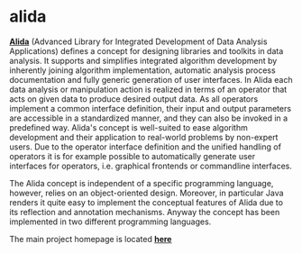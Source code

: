 # alida
[**Alida**](http://www.informatik.uni-halle.de/alida)
(Advanced Library for Integrated Development of Data Analysis Applications)
defines a concept for designing libraries and toolkits in data analysis. It supports and simplifies integrated algorithm development by inherently joining algorithm implementation, automatic analysis process documentation and fully generic generation of user interfaces. In Alida each data analysis or manipulation action is realized in terms of an operator that acts on given data to produce desired output data. As all operators implement a common interface definition, their input and output parameters are accessible in a standardized manner, and they can also be invoked in a predefined way. Alida's concept is well-suited to ease algorithm development and their application to real-world problems by non-expert users. Due to the operator interface definition and the unified handling of operators it is for example possible to automatically generate user interfaces for operators, i.e. graphical frontends or commandline interfaces.

The Alida concept is independent of a specific programming language, however, relies on an object-oriented design. Moreover, in particular Java renders it quite easy to implement the conceptual features of Alida due to its reflection and annotation mechanisms. Anyway the concept has been implemented in two different programming languages.


The main project homepage is located [**here**](http://www.informatik.uni-halle.de/alida)

